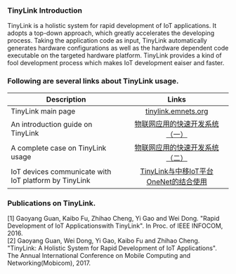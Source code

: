 ### TinyLink Introduction
TinyLink is a holistic system for rapid development of IoT applications. It adopts a top-down approach, which greatly accelerates the developing process. Taking the application code as input, TinyLink automatically generates hardware configurations as well as the hardware dependent code executable on the targeted hardware platform. TinyLink provides a kind of fool development process which makes IoT development eaiser and faster.
 
### Following are several links about TinyLink usage.
|Description|Links|
|---------------|:----------:|  
|TinyLink main page|[tinylink.emnets.org](http://tinylink.emnets.org)|  
|An introduction guide on TinyLink|[物联网应用的快速开发系统（一）](https://zhuanlan.zhihu.com/p/26976996)|  
|A complete case on TinyLink usage|[物联网应用的快速开发系统（二）](https://zhuanlan.zhihu.com/p/26980583)|
|IoT devices communicate with IoT platform by TinyLink|[TinyLink与中移IoT平台OneNet的结合使用](https://zhuanlan.zhihu.com/p/27639834)|  

### Publications on TinyLink.
[1] Gaoyang Guan, Kaibo Fu, Zhihao Cheng, Yi Gao and Wei Dong. "Rapid Development of IoT Applicationswith TinyLink". In Proc. of IEEE INFOCOM, 2016.  
[2] Gaoyang Guan, Wei Dong, Yi Gao, Kaibo Fu and Zhihao Cheng. "TinyLink: A Holistic System for Rapid Development of IoT Applications". The Annual International Conference on Mobile Computing and Networking(Mobicom), 2017.

